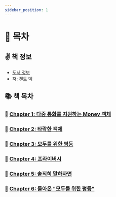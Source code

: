 ```yaml
---
sidebar_position: 1
---
```


# 🚀 목차

## ✌️ 책 정보
- [도서 정보](http://www.yes24.com/Product/Goods/12246033)
- 저: 켄트 벡

## 📚 책 목차

### 🐣 [Chapter 1: 다중 통화를 지원하는 Money 객체](/docs/test/test-driven-development/chapter-1)

### 🐣 [Chapter 2: 타락한 객체](/docs/test/test-driven-development/chapter-2)

### 🐣 [Chapter 3: 모두를 위한 평등](/docs/test/test-driven-development/chapter-3)

### 🐣 [Chapter 4: 프라이버시](/docs/test/test-driven-development/chapter-4)

### 🐣 [Chapter 5: 솔직히 말하자면](/docs/test/test-driven-development/chapter-5)

### 🐣 [Chapter 6: 돌아온 "모두를 위한 평등"](/docs/test/test-driven-development/chapter-6)
